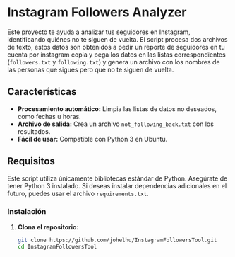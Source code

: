 # Instagram Followers Analyzer

Este proyecto te ayuda a analizar tus seguidores en Instagram, identificando quiénes no te siguen de vuelta. El script procesa dos archivos de texto, estos datos son obtenidos a pedir un reporte de seguidores en tu cuenta por instagram copia y pega los datos en las listas correspondientes (`followers.txt` y `following.txt`) y genera un archivo con los nombres de las personas que sigues pero que no te siguen de vuelta.

## Características
- **Procesamiento automático:** Limpia las listas de datos no deseados, como fechas u horas.
- **Archivo de salida:** Crea un archivo `not_following_back.txt` con los resultados.
- **Fácil de usar:** Compatible con Python 3 en Ubuntu.

## Requisitos
Este script utiliza únicamente bibliotecas estándar de Python. Asegúrate de tener Python 3 instalado. Si deseas instalar dependencias adicionales en el futuro, puedes usar el archivo `requirements.txt`.

### Instalación
1. **Clona el repositorio:**
   ```bash
   git clone https://github.com/johelhu/InstagramFollowersTool.git
   cd InstagramFollowersTool

